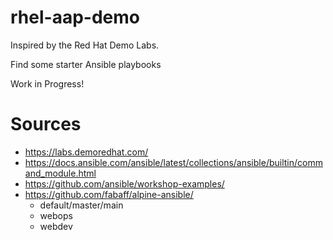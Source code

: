 # rhel-aap-demo

Inspired by the Red Hat Demo Labs.

Find some starter Ansible playbooks

Work in Progress!

# Sources
- https://labs.demoredhat.com/
- https://docs.ansible.com/ansible/latest/collections/ansible/builtin/command_module.html
- https://github.com/ansible/workshop-examples/
- https://github.com/fabaff/alpine-ansible/
  - default/master/main
  - webops
  - webdev
